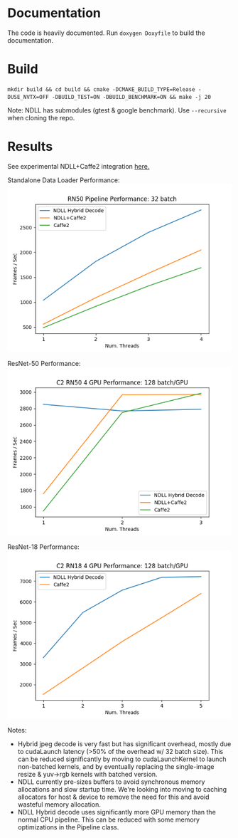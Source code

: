 # Documentation
The code is heavily documented. Run `doxygen Doxyfile` to build the documentation.

# Build
`mkdir build && cd build && cmake -DCMAKE_BUILD_TYPE=Release -DUSE_NVTX=OFF -DBUILD_TEST=ON -DBUILD_BENCHMARK=ON && make -j 20`

Note: NDLL has submodules (gtest & google benchmark). Use `--recursive` when cloning the repo.

# Results
See experimental NDLL+Caffe2 integration [here.](https://nvdl.githost.io/dgx/caffe2/tree/17.11-devel-ndll)

Standalone Data Loader Performance:
![data-loader-perf](docs/results/c2-ndll-standalone.png)

ResNet-50 Performance:
![rn50-perf](docs/results/c2-ndll-rn50.png)

ResNet-18 Performance:
![rn18-perf](docs/results/c2-ndll-rn18.png)

Notes:
- Hybrid jpeg decode is very fast but has significant overhead, mostly due to cudaLaunch latency (>50% of the overhead w/ 32 batch size). This can be reduced significantly by moving to cudaLaunchKernel to launch non-batched kernels, and by eventually replacing the single-image resize & yuv->rgb kernels with batched version.
- NDLL currently pre-sizes buffers to avoid synchronous memory allocations and slow startup time. We're looking into moving to caching allocators for host & device to remove the need for this and avoid wasteful memory allocation.
- NDLL Hybrid decode uses significantly more GPU memory than the normal CPU pipeline. This can be reduced with some memory optimizations in the Pipeline class.